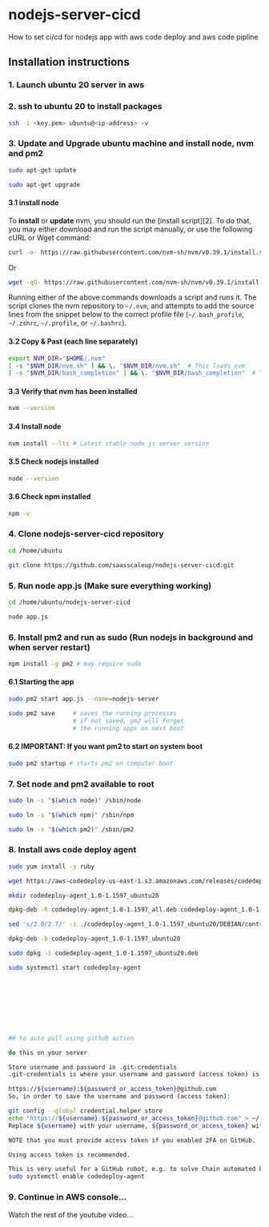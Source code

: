 # nodejs-server-cicd

How to set ci/cd for nodejs app with aws code deploy and aws code pipline

## Installation instructions

### 1. Launch ubuntu 20 server in aws

### 2. ssh to ubuntu 20 to install packages

```sh
ssh -i <key.pem> ubuntu@<ip-address> -v
```

### 3. Update and Upgrade ubuntu machine and install node, nvm and pm2

```sh
sudo apt-get update
```

```sh
sudo apt-get upgrade
```
#### 3.1 install node

To **install** or **update** nvm, you should run the [install script][2]. To do that, you may either download and run the script manually, or use the following cURL or Wget command:
```sh
curl -o- https://raw.githubusercontent.com/nvm-sh/nvm/v0.39.1/install.sh | bash
```
Or
```sh
wget -qO- https://raw.githubusercontent.com/nvm-sh/nvm/v0.39.1/install.sh | bash
```

Running either of the above commands downloads a script and runs it. The script clones the nvm repository to `~/.nvm`, and attempts to add the source lines from the snippet below to the correct profile file (`~/.bash_profile`, `~/.zshrc`, `~/.profile`, or `~/.bashrc`).

#### 3.2 Copy & Past (each line separately)
<a id="profile_snippet"></a>
```sh
export NVM_DIR="$HOME/.nvm"
[ -s "$NVM_DIR/nvm.sh" ] && \. "$NVM_DIR/nvm.sh"  # This loads nvm
[ -s "$NVM_DIR/bash_completion" ] && \. "$NVM_DIR/bash_completion"  # This loads nvm bash_completion
```

#### 3.3 Verify that nvm has been installed

```sh
nvm --version
```

#### 3.4 Install node

```sh
nvm install --lts # Latest stable node js server version
```

#### 3.5 Check nodejs installed
```sh
node --version
```

#### 3.6 Check npm installed
```sh
npm -v
```

### 4. Clone nodejs-server-cicd repository

```sh
cd /home/ubuntu
```

```sh
git clone https://github.com/saasscaleup/nodejs-server-cicd.git
```

### 5. Run node app.js  (Make sure everything working)

```sh
cd /home/ubuntu/nodejs-server-cicd
```

```sh
node app.js
```

### 6. Install pm2 and run as sudo (Run nodejs in background and when server restart)
```sh
npm install -g pm2 # may require sudo
```

#### 6.1 Starting the app
```sh
sudo pm2 start app.js --name=nodejs-server
```
```sh
sudo pm2 save     # saves the running processes
                  # if not saved, pm2 will forget
                  # the running apps on next boot
```

#### 6.2 IMPORTANT: If you want pm2 to start on system boot
```sh
sudo pm2 startup # starts pm2 on computer boot
```

### 7. Set node and pm2 available to root

```sh
sudo ln -s "$(which node)" /sbin/node
```
```sh
sudo ln -s "$(which npm)" /sbin/npm
```
```sh
sudo ln -s "$(which pm2)" /sbin/pm2
```

### 8. Install aws code deploy agent 
```sh
sudo yum install -y ruby
```

```sh
wget https://aws-codedeploy-us-east-1.s3.amazonaws.com/releases/codedeploy-agent_1.0-1.1597_all.deb
```
```sh
mkdir codedeploy-agent_1.0-1.1597_ubuntu20
```
```sh
dpkg-deb -R codedeploy-agent_1.0-1.1597_all.deb codedeploy-agent_1.0-1.1597_ubuntu20
```
```sh
sed 's/2.0/2.7/' -i ./codedeploy-agent_1.0-1.1597_ubuntu20/DEBIAN/control
```
```sh
dpkg-deb -b codedeploy-agent_1.0-1.1597_ubuntu20
```
```sh
sudo dpkg -i codedeploy-agent_1.0-1.1597_ubuntu20.deb
```
```sh
sudo systemctl start codedeploy-agent
```
```sh








## to auto pull using github action

do this on your server 

Store username and password in .git-credentials
.git-credentials is where your username and password (access token) is stored when you run git config --global credential.helper store, which is what other answers suggest, and then type in your username and password or access token:

https://${username}:${password_or_access_token}@github.com
So, in order to save the username and password (access token):

git config --global credential.helper store
echo "https://${username}:${password_or_access_token}@github.com" > ~/.git-credentials
Replace ${username} with your username, ${password_or_access_token} with your password (not recommended) or your access token.

NOTE that you must provide access token if you enabled 2FA on GitHub.

Using access token is recommended.

This is very useful for a GitHub robot, e.g. to solve Chain automated builds in the same Docker Hub repository by having rules for different branch and then trigger it by pushing to it in the post_push hook in Docker Hub.
sudo systemctl enable codedeploy-agent
```

### 9. Continue in AWS console...

Watch the rest of the youtube video...
